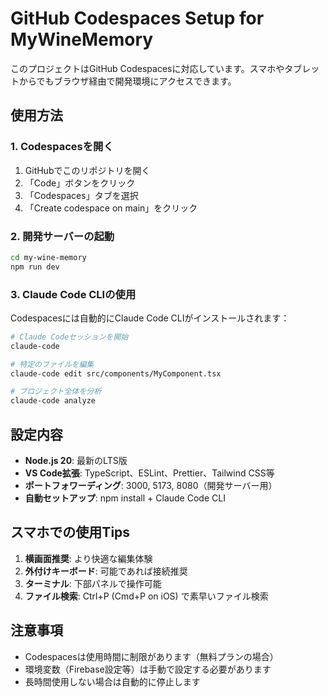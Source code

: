 # GitHub Codespaces Setup for MyWineMemory

このプロジェクトはGitHub Codespacesに対応しています。スマホやタブレットからでもブラウザ経由で開発環境にアクセスできます。

## 使用方法

### 1. Codespacesを開く
1. GitHubでこのリポジトリを開く
2. 「Code」ボタンをクリック
3. 「Codespaces」タブを選択
4. 「Create codespace on main」をクリック

### 2. 開発サーバーの起動
```bash
cd my-wine-memory
npm run dev
```

### 3. Claude Code CLIの使用
Codespacesには自動的にClaude Code CLIがインストールされます：

```bash
# Claude Codeセッションを開始
claude-code

# 特定のファイルを編集
claude-code edit src/components/MyComponent.tsx

# プロジェクト全体を分析
claude-code analyze
```

## 設定内容

- **Node.js 20**: 最新のLTS版
- **VS Code拡張**: TypeScript、ESLint、Prettier、Tailwind CSS等
- **ポートフォワーディング**: 3000, 5173, 8080（開発サーバー用）
- **自動セットアップ**: npm install + Claude Code CLI

## スマホでの使用Tips

1. **横画面推奨**: より快適な編集体験
2. **外付けキーボード**: 可能であれば接続推奨
3. **ターミナル**: 下部パネルで操作可能
4. **ファイル検索**: Ctrl+P (Cmd+P on iOS) で素早いファイル検索

## 注意事項

- Codespacesは使用時間に制限があります（無料プランの場合）
- 環境変数（Firebase設定等）は手動で設定する必要があります
- 長時間使用しない場合は自動的に停止します